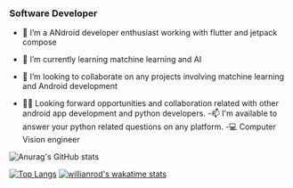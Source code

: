### Software Developer

- 🔭 I’m a ANdroid developer enthusiast working with flutter and jetpack compose
- 🌱 I’m currently learning matchine learning and AI
- 👯 I’m looking to collaborate on any projects involving matchine learning and Android development

- ✌🏾 Looking forward opportunities and collaboration related with other android app development and python developers.
-📫 I'm available to answer your python related questions on any platform.
-💻 Computer Vision engineer

![Anurag's GitHub stats](https://github-readme-stats.vercel.app/api?username=piexie3&show_icons=true&theme=transparent)

[![Top Langs](https://github-readme-stats.vercel.app/api/top-langs/?username=piexie3&langs_count=8)](https://github.com/piexie3/github-readme-stats)
[![willianrod's wakatime stats](https://github-readme-stats.vercel.app/api/wakatime?username=willianrod)](https://github.com/piexie3/github-readme-stats)

<!--
**Piexie3/Piexie3** is a ✨ _special_ ✨ repository because its `README.md` (this file) appears on your GitHub profile.

Here are some ideas to get you started:

- 🔭 I’m currently working on ...
- 🌱 I’m currently learning flutter
- 👯 I’m looking to collaborate on ...
- 🤔 I’m looking for help with ...
- 💬 Ask me about ...
- 📫 How to reach me: ...
- 😄 Pronouns: ...
- ⚡ Fun fact: ...
-->
